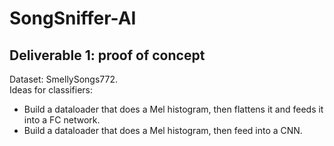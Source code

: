 # SongSniffer-AI


## Deliverable 1: proof of concept
Dataset: SmellySongs772.  
Ideas for classifiers:

- Build a dataloader that does a Mel histogram, then flattens it and feeds it into a FC network.
- Build a dataloader that does a Mel histogram, then feed into a CNN.